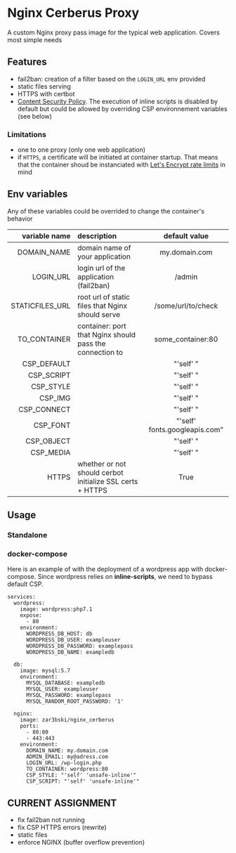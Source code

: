 # Nginx Cerberus Proxy
A custom Nginx proxy pass image for the typical web application. Covers most simple needs 

## Features

* fail2ban: creation of a filter based on the `LOGIN_URL` env provided
* static files serving
* HTTPS with certbot
* [Content Security Policy](https://developer.mozilla.org/fr/docs/Web/HTTP/CSP). The execution of inline scripts is disabled by default but could be allowed by overriding CSP environnement variables (see below)

### Limitations

* one to one proxy (only one web application)
* if `HTTPS`, a certificate will be initiated at container startup. That means that the container shoud be instanciated with [Let's Encrypt rate limits](https://letsencrypt.org/fr/docs/rate-limits/) in mind


## Env variables

Any of these variables could be overrided to change the container's behavior

| variable name  | description                                              | default value     |
|---------------:|:---------------------------------------------------------|:-----------------:|
| DOMAIN_NAME    | domain name of your application                          | my.domain.com     |
| LOGIN_URL      | login url of the application (fail2ban)                  | /admin            |
| STATICFILES_URL| root url of static files that Nginx should serve         | /some/url/to/check|
| TO_CONTAINER   | container: port that Nginx should pass the connection to | some_container:80 |
| CSP_DEFAULT    |                                                          | "'self' "         |
| CSP_SCRIPT     |                                                          | "'self' "         |
| CSP_STYLE      |                                                          | "'self' "         |
| CSP_IMG        |                                                          | "'self' "         |
| CSP_CONNECT    |                                                          | "'self' "         |
| CSP_FONT       |                                                          | "'self' fonts.googleapis.com" |
| CSP_OBJECT     |                                                          | "'self' "         |
| CSP_MEDIA      |                                                          | "'self' "         |
| HTTPS          |whether or not should cerbot initialize SSL certs + HTTPS | True              |

## Usage

### Standalone

### docker-compose

Here is an example of with the deployment of a wordpress app with docker-compose. Since wordpress relies on **inline-scripts**, we need to bypass default CSP.

```
services:
  wordpress:
    image: wordpress:php7.1
    expose:
      - 80
    environment:
      WORDPRESS_DB_HOST: db
      WORDPRESS_DB_USER: exampleuser
      WORDPRESS_DB_PASSWORD: examplepass
      WORDPRESS_DB_NAME: exampledb

  db:
    image: mysql:5.7
    environment:
      MYSQL_DATABASE: exampledb
      MYSQL_USER: exampleuser
      MYSQL_PASSWORD: examplepass
      MYSQL_RANDOM_ROOT_PASSWORD: '1'

  nginx: 
    image: zar3bski/nginx_cerberus
    ports: 
      - 80:80
      - 443:443
    environment:
      DOMAIN_NAME: my.domain.com
      ADMIN_EMAIL: my@adress.com
      LOGIN_URL: /wp-login.php
      TO_CONTAINER: wordpress:80
      CSP_STYLE: "'self' 'unsafe-inline'"
      CSP_SCRIPT: "'self' 'unsafe-inline'"
```

## CURRENT ASSIGNMENT
- fix fail2ban not running
- fix CSP HTTPS errors (rewrite)
- static files
- enforce NGINX (buffer overflow prevention)
